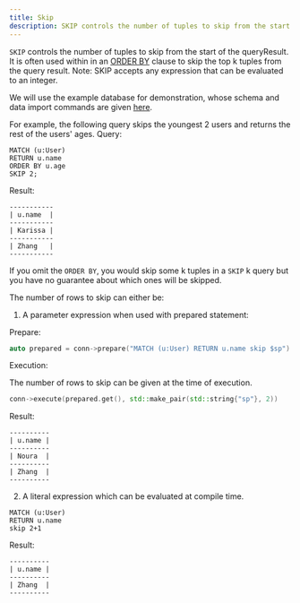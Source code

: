 ```yaml
---
title: Skip
description: SKIP controls the number of tuples to skip from the start of the queryResult.
---
```


`SKIP` controls the number of tuples to skip from the start of the queryResult. It is often used within in an [ORDER BY](/cypher/query-clauses/order-by)
clause to skip the top k tuples from the query result.
Note: SKIP accepts any expression that can be evaluated to an integer.

We will use the example database for demonstration, whose schema and data import commands are given [here](/cypher/query-clauses/example-database).

For example, the following query skips the youngest 2 users
and returns the rest of the users' ages.
Query:
```cypher
MATCH (u:User)
RETURN u.name
ORDER BY u.age
SKIP 2;
```
Result:
```
-----------
| u.name  |
-----------
| Karissa |
-----------
| Zhang   |
-----------
```

If you omit the `ORDER BY`, you would skip some k tuples in a `SKIP` k query
but you have no guarantee about which ones will be skipped.


The number of rows to skip can either be:
1. A parameter expression when used with prepared statement:

Prepare:
```c++
auto prepared = conn->prepare("MATCH (u:User) RETURN u.name skip $sp")
```

Execution:

The number of rows to skip can be given at the time of execution.
```c++
conn->execute(prepared.get(), std::make_pair(std::string{"sp"}, 2))
```

Result:
```
----------
| u.name |
----------
| Noura  |
----------
| Zhang  |
----------
```
2. A literal expression which can be evaluated at compile time.
```cypher
MATCH (u:User)
RETURN u.name
skip 2+1
```
Result:

```
----------
| u.name |
----------
| Zhang  |
----------
```
